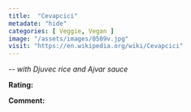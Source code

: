 ```yaml
---
title:  "Cevapcici"
metadate: "hide"
categories: [ Veggie, Vegan ]
image: "/assets/images/0509v.jpg"
visit: "https://en.wikipedia.org/wiki/Cevapcici"
---
```


_-- with Djuvec rice and Ajvar sauce_

**Rating:**  
  
**Comment:**

